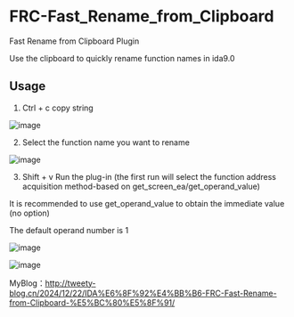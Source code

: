 # FRC-Fast_Rename_from_Clipboard
Fast Rename from Clipboard Plugin

Use the clipboard to quickly rename function names in ida9.0


## Usage

1. Ctrl + c copy string 

![image](https://github.com/user-attachments/assets/4e8322b1-f494-4291-9ac2-9d4de095c19a)


2. Select the function name you want to rename

![image](https://github.com/user-attachments/assets/be3d33d4-8fa0-4d49-84cc-363c9505ef38)

3. Shift + v Run the plug-in (the first run will select the function address acquisition method-based on get_screen_ea/get_operand_value)

It is recommended to use get_operand_value to obtain the immediate value (no option)

The default operand number is 1

![image](https://github.com/user-attachments/assets/37ee143a-379c-4895-9f88-c5da733a697a)


![image](https://github.com/user-attachments/assets/e17e1054-a816-4082-9ba2-a370403bedfd)





MyBlog：http://tweety-blog.cn/2024/12/22/IDA%E6%8F%92%E4%BB%B6-FRC-Fast-Rename-from-Clipboard-%E5%BC%80%E5%8F%91/
 
